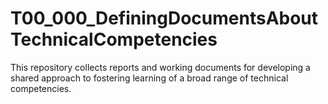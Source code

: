 # T00_000_DefiningDocumentsAboutTechnicalCompetencies
This repository collects reports and working documents for developing a shared approach to fostering learning of a broad range of technical competencies.
